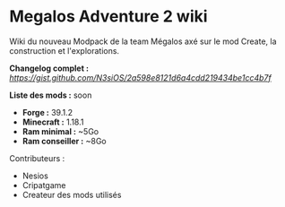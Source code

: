 # Megalos Adventure 2 wiki

Wiki du nouveau Modpack de la team Mégalos axé sur le mod Create, la construction et l'explorations.

**Changelog complet :** *<https://gist.github.com/N3siOS/2a598e8121d6a4cdd219434be1cc4b7f>*


**Liste des mods :** soon

- **Forge :** 39.1.2
- **Minecraft :** 1.18.1
- **Ram minimal :** ~5Go
- **Ram conseiller :** ~8Go

Contributeurs :

- Nesios
- Cripatgame
- Createur des mods utilisés
